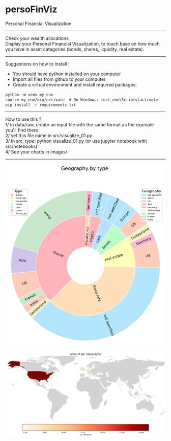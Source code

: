 # persoFinViz
Personal Financial Visualization
***
Check your wealth allocations:  
Display your Personal Financial Visualization, to touch base on how much you have in asset categories (bonds, shares, liquidity, real estate).

***
Suggestions on how to install :  
* You should have python installed on your computer  
* Import all files from github to your computer
* Create a virtual environment and install required packages:

```shell
python -m venv my_env
source my_env/bin/activate  # On Windows: test_env\Scripts\activate
pip install -r requirements.txt
```


***

How to use this ?  
1/ In data/raw, create an input file with the same format as the example you'll find there  
2/ set this file name in src/visualize_01.py  
3/ In src, type: python visualize_01.py  (or use jupyter notebook with src/notebooks)  
4/ See your charts in images/  
***
![Alt Text](docs/example.png)
  
![Alt Text](docs/example_map_world.png)
